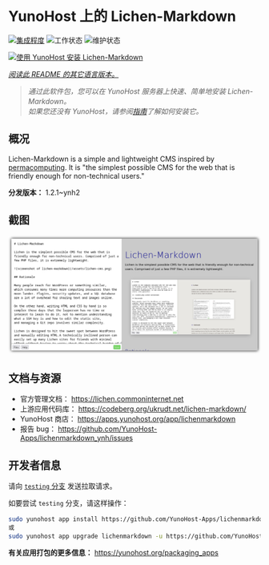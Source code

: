 <!--
注意：此 README 由 <https://github.com/YunoHost/apps/tree/master/tools/readme_generator> 自动生成
请勿手动编辑。
-->

# YunoHost 上的 Lichen-Markdown

[![集成程度](https://apps.yunohost.org/badge/integration/lichenmarkdown)](https://ci-apps.yunohost.org/ci/apps/lichenmarkdown/)
![工作状态](https://apps.yunohost.org/badge/state/lichenmarkdown)
![维护状态](https://apps.yunohost.org/badge/maintained/lichenmarkdown)

[![使用 YunoHost 安装 Lichen-Markdown](https://install-app.yunohost.org/install-with-yunohost.svg)](https://install-app.yunohost.org/?app=lichenmarkdown)

*[阅读此 README 的其它语言版本。](./ALL_README.md)*

> *通过此软件包，您可以在 YunoHost 服务器上快速、简单地安装 Lichen-Markdown。*  
> *如果您还没有 YunoHost，请参阅[指南](https://yunohost.org/install)了解如何安装它。*

## 概况

Lichen-Markdown is a simple and lightweight CMS inspired by [permacomputing](https://permacomputing.net). It is "the simplest possible CMS for the web that is friendly enough for non-technical users."


**分发版本：** 1.2.1~ynh2

## 截图

![Lichen-Markdown 的截图](./doc/screenshots/lichen-markdown-cms-boxshadow4.png)

## 文档与资源

- 官方管理文档： <https://lichen.commoninternet.net>
- 上游应用代码库： <https://codeberg.org/ukrudt.net/lichen-markdown/>
- YunoHost 商店： <https://apps.yunohost.org/app/lichenmarkdown>
- 报告 bug： <https://github.com/YunoHost-Apps/lichenmarkdown_ynh/issues>

## 开发者信息

请向 [`testing` 分支](https://github.com/YunoHost-Apps/lichenmarkdown_ynh/tree/testing) 发送拉取请求。

如要尝试 `testing` 分支，请这样操作：

```bash
sudo yunohost app install https://github.com/YunoHost-Apps/lichenmarkdown_ynh/tree/testing --debug
或
sudo yunohost app upgrade lichenmarkdown -u https://github.com/YunoHost-Apps/lichenmarkdown_ynh/tree/testing --debug
```

**有关应用打包的更多信息：** <https://yunohost.org/packaging_apps>
